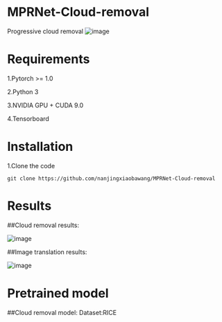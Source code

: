 # MPRNet-Cloud-removal
Progressive cloud removal
 ![image](https://github.com/zhangbaijin/MPRNet-Cloud-removal/blob/main/structure.PNG)
# Requirements
1.Pytorch >= 1.0

2.Python 3

3.NVIDIA GPU + CUDA 9.0

4.Tensorboard


# Installation

1.Clone the code


```
git clone https://github.com/nanjingxiaobawang/MPRNet-Cloud-removal
```
# Results
 ##Cloud removal results:
 
 ![image](https://github.com/zhangbaijin/MPRNet-Cloud-removal/blob/main/148.png)
 
 ##Image translation results:
 
 ![image](https://github.com/zhangbaijin/MPRNet-Cloud-removal/blob/main/1.png)
 
 # Pretrained model 
 ##Cloud removal model: 
 Dataset:RICE 
